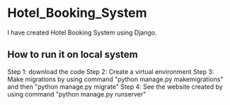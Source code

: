 # Hotel_Booking_System

I have created Hotel Booking System using Django.

## How to run it on local system

Step 1: download the code
Step 2: Create a virtual environment
Step 3: Make migrations by using command "python manage.py makemigrations" and then "python manage.py migrate"
Step 4: See the website created by using command "python manage.py runserver" 

